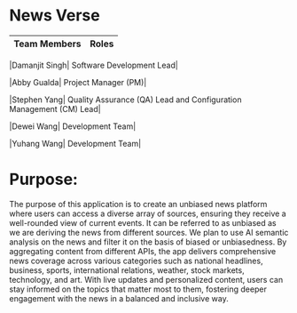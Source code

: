 # News Verse

|Team Members | Roles|
|----|----|

|Damanjit Singh| Software Development Lead|

|Abby Gualda| Project Manager (PM)| 

|Stephen Yang| Quality Assurance (QA) Lead and Configuration Management (CM) Lead|

|Dewei Wang| Development Team|

|Yuhang Wang| Development Team|

# Purpose: 

The purpose of this application is to create an unbiased news platform where users can access a diverse array of sources, ensuring they receive a well-rounded view of current events. It can be referred to as unbiased as we are deriving the news from different sources. We plan to use AI semantic analysis on the news and filter it on the basis of biased or unbiasedness. By aggregating content from different APIs, the app delivers comprehensive news coverage across various categories such as national headlines, business, sports, international relations, weather, stock markets, technology, and art. With live updates and personalized content, users can stay informed on the topics that matter most to them, fostering deeper engagement with the news in a balanced and inclusive way.


